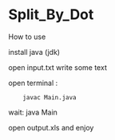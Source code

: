 # Split_By_Dot

How to use


install java (jdk)


open input.txt 
write some text

open terminal :

        javac Main.java
wait:
        java Main

open output.xls and enjoy
